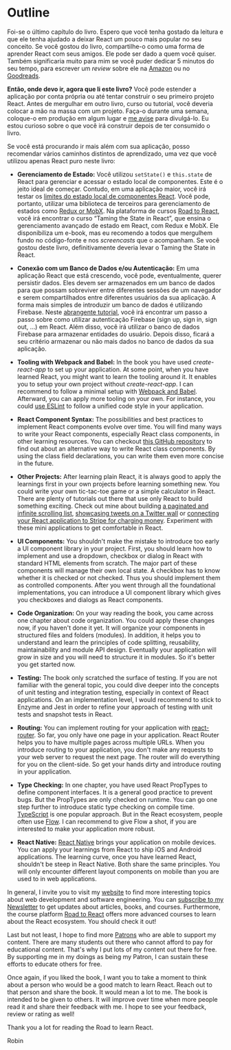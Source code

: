 # Outline

Foi-se o último capítulo do livro. Espero que você tenha gostado da leitura e que ele tenha ajudado a deixar React um pouco mais popular no seu conceito. Se você gostou do livro, compartilhe-o como uma forma de aprender React com seus amigos. Ele pode ser dado a quem você quiser. Também significaria muito para mim se você puder dedicar 5 minutos do seu tempo, para escrever um _review_ sobre ele na [Amazon][1] ou no [Goodreads][2].

**Então, onde devo ir, agora que li este livro?** Você pode estender a aplicação por conta própria ou até tentar construir o seu primeiro projeto React. Antes de mergulhar em outro livro, curso ou tutorial, você deveria colocar a mão na massa com um projeto. Faça-o durante uma semana, coloque-o em produção em algum lugar e [me avise][3] para divulgá-lo. Eu estou curioso sobre o que você irá construir depois de ter consumido o livro.

Se você está procurando ir mais além com sua aplicação, posso recomendar vários caminhos distintos de aprendizado, uma vez que você utilizou apenas React puro neste livro:

* **Gerenciamento de Estado:** Você utilizou `setState()` e `this.state` de React para gerenciar e acessar o estado local de componentes. Este é o jeito ideal de começar. Contudo, em uma aplicação maior, você irá testar os [limites do estado local de componentes React][4]. Você pode, portanto, utilizar uma biblioteca de terceiros para gerenciamento de estados como [Redux or MobX][5]. Na plataforma de cursos [Road to React][6], você irá encontrar o curso “Taming the State in React”, que ensina o gerenciamento avançado de estado em React, com Redux e MobX. Ele disponibiliza um e-book, mas eu recomendo a todos que mergulhem fundo no código-fonte e nos _screencasts_ que o acompanham. Se você gostou deste livro, definitivamente deveria levar o Taming the State in React.

* **Conexão com um Banco de Dados e/ou Autenticação:** Em uma aplicação React que está crescendo, você pode, eventualmente, querer persistir dados. Eles devem ser armazenados em um banco de dados para que possam sobreviver entre diferentes sessões de um navegador e serem compartilhados entre diferentes usuários da sua aplicação. A forma mais simples de introduzir um banco de dados é utilizando Firebase. Neste [abrangente tutorial][7], você irá encontrar um passo a passo sobre como utilizar autenticação Firebase (sign up, sign in, sign out, …) em React. Além disso, você irá utilizar o banco de dados Firebase para armazenar entidades do usuário. Depois disso, ficará a seu critério armazenar ou não mais dados no banco de dados da sua aplicação.

* **Tooling with Webpack and Babel:** In the book you have used *create-react-app* to set up your application. At some point, when you have learned React, you might want to learn the tooling around it. It enables you to setup your own project without *create-react-app*. I can recommend to follow a minimal setup with [Webpack and Babel][8]. Afterward, you can apply more tooling on your own. For instance, you could [use ESLint][9] to follow a unified code style in your application.

* **React Component Syntax:** The possibilities and best practices to implement React components evolve over time. You will find many ways to write your React components, especially React class components, in other learning resources. You can checkout [this GitHub repository][10] to find out about an alternative way to write React class components. By using the class field declarations, you can write them even more concise in the future.

* **Other Projects:** After learning plain React, it is always good to apply the learnings first in your own projects before learning something new. You could write your own tic-tac-toe game or a simple calculator in React. There are plenty of tutorials out there that use only React to build something exciting. Check out mine about building [a paginated and infinite scrolling list][11], [showcasing tweets on a Twitter wall][12] or [connecting your React application to Stripe for charging money][13]. Experiment with these mini applications to get comfortable in React.

* **UI Components:** You shouldn't make the mistake to introduce too early a UI component library in your project. First, you should learn how to implement and use a dropdown, checkbox or dialog in React with standard HTML elements from scratch. The major part of these components will manage their own local state. A checkbox has to know whether it is checked or not checked. Thus you should implement them as controlled components. After you went through all the foundational implementations, you can introduce a UI component library which gives you checkboxes and dialogs as React components.

* **Code Organization:** On your way reading the book, you came across one chapter about code organization. You could apply these changes now, if you haven't done it yet. It will organize your components in structured files and folders (modules). In addition, it helps you to understand and learn the principles of code splitting, reusability, maintainability and module API design. Eventually your application will grow in size and you will need to structure it in modules. So it's better you get started now.

* **Testing:** The book only scratched the surface of testing. If you are not familiar with the general topic, you could dive deeper into the concepts of unit testing and integration testing, especially in context of React applications. On an implementation level, I would recommend to stick to Enzyme and Jest in order to refine your approach of testing with unit tests and snapshot tests in React.

* **Routing:** You can implement routing for your application with [react-router][14]. So far, you only have one page in your application. React Router helps you to have multiple pages across multiple URLs. When you introduce routing to your application, you don't make any requests to your web server to request the next page. The router will do everything for you on the client-side. So get your hands dirty and introduce routing in your application.

* **Type Checking:** In one chapter, you have used React PropTypes to define component interfaces. It is a general good practice to prevent bugs. But the PropTypes are only checked on runtime. You can go one step further to introduce static type checking on compile time. [TypeScript][15] is one popular approach. But in the React ecosystem, people often use [Flow][16]. I can recommend to give Flow a shot, if you are interested to make your application more robust.

* **React Native:** [React Native][17] brings your application on mobile devices. You can apply your learnings from React to ship iOS and Android applications. The learning curve, once you have learned React, shouldn't be steep in React Native. Both share the same principles. You will only encounter different layout components on mobile than you are used to in web applications.

In general, I invite you to visit my [website][18] to find more interesting topics about web development and software engineering. You can [subscribe to my Newsletter][19] to get updates about articles, books, and courses. Furthermore, the course platform [Road to React][20] offers more advanced courses to learn about the React ecosystem. You should check it out!

Last but not least, I hope to find more [Patrons][21] who are able to support my content. There are many students out there who cannot afford to pay for educational content. That's why I put lots of my content out there for free. By supporting me in my doings as being my Patron, I can sustain these efforts to educate others for free.

Once again, if you liked the book, I want you to take a moment to think about a person who would be a good match to learn React. Reach out to that person and share the book. It would mean a lot to me. The book is intended to be given to others. It will improve over time when more people read it and share their feedback with me. I hope to see your feedback, review or rating as well!

Thank you a lot for reading the Road to learn React.

Robin

[1]:	https://www.amazon.com/dp/B077HJFCQX
[2]:	https://www.goodreads.com/book/show/37503118-the-road-to-learn-react
[3]:	https://twitter.com/rwieruch
[4]:	https://www.robinwieruch.de/learn-react-before-using-redux/
[5]:	https://www.robinwieruch.de/redux-mobx-confusion/
[6]:	https://roadtoreact.com/
[7]:	https://www.robinwieruch.de/complete-firebase-authentication-react-tutorial/
[8]:	https://www.robinwieruch.de/minimal-react-webpack-babel-setup/
[9]:	https://www.robinwieruch.de/react-eslint-webpack-babel/
[10]:	https://github.com/the-road-to-learn-react/react-alternative-class-component-syntax
[11]:	https://www.robinwieruch.de/react-paginated-list/
[12]:	https://www.robinwieruch.de/react-svg-patterns/
[13]:	https://www.robinwieruch.de/react-express-stripe-payment/
[14]:	https://github.com/ReactTraining/react-router
[15]:	https://www.typescriptlang.org/
[16]:	https://flowtype.org/
[17]:	https://facebook.github.io/react-native/
[18]:	https://www.robinwieruch.de
[19]:	https://www.getrevue.co/profile/rwieruch
[20]:	https://roadtoreact.com
[21]:	https://www.patreon.com/rwieruch